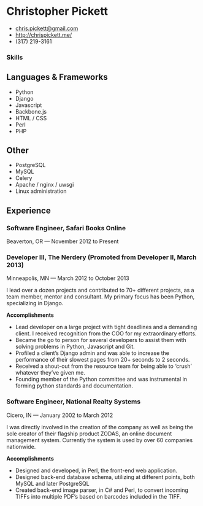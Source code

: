 # Christopher Pickett

 * <chris.pickett@gmail.com>
 * <http://chrispickett.me/>
 * (317) 219-3161

### Skills

## Languages & Frameworks

- Python
- Django
- Javascript
- Backbone.js
- HTML / CSS
- Perl
- PHP

## Other

- PostgreSQL
- MySQL
- Celery
- Apache / nginx / uwsgi
- Linux administration

## Experience

### Software Engineer, Safari Books Online
Beaverton, OR — November 2012 to Present

### Developer III, The Nerdery (Promoted from Developer II, March 2013)
Minneapolis, MN — March 2012 to October 2013

I lead over a dozen projects and contributed to 70+ different projects, as a
team member, mentor and consultant. My primary focus has been Python,
specializing in Django.

**Accomplishments**

- Lead developer on a large project with tight deadlines and a demanding
  client. I received recognition from the COO for my extraordinary efforts.
- Became the go to person for several developers to assist them with solving
  problems in Python, Javascript and Git.
- Profiled a client’s Django admin and was able to increase the performance of
  their slowest pages from 20+ seconds to 2 seconds.
- Received a shout-out from the resource team for being able to ‘crush’
  whatever they’ve given me.
- Founding member of the Python committee and was instrumental in forming
  python standards and documentation.

### Software Engineer, National Realty Systems
Cicero, IN — January 2002 to March 2012

I was directly involved in the creation of the company as well as being the
sole creator of their flagship product ZODAS, an online document management
system. Currently the system is used by over 60 companies nationwide.

**Accomplishments**

- Designed and developed, in Perl, the front-end web application.
- Designed back-end database schema, utilizing at different points, both MySQL
  and later PostgreSQL
- Created back-end image parser, in C# and Perl, to convert incoming TIFFs into
  multiple PDFʼs based on barcodes included in the TIFF.

